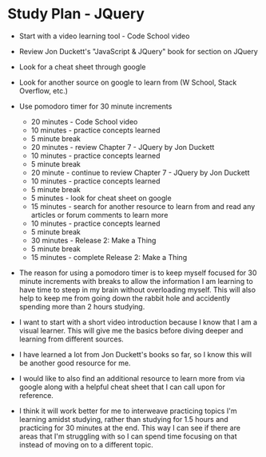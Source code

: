# Study Plan - JQuery

* Start with a video learning tool - Code School video
* Review Jon Duckett's "JavaScript & JQuery" book for section on JQuery
* Look for a cheat sheet through google
* Look for another source on google to learn from (W School, Stack Overflow, etc.)

* Use pomodoro timer for 30 minute increments
  * 20 minutes - Code School video
  * 10 minutes - practice concepts learned
  * 5 minute break
  * 20 minutes - review Chapter 7 - JQuery by Jon Duckett
  * 10 minutes - practice concepts learned
  * 5 minute break
  * 20 minute - continue to review Chapter 7 - JQuery by Jon Duckett
  * 10 minutes - practice concepts learned
  * 5 minute break
  * 5 minutes - look for cheat sheet on google
  * 15 minutes - search for another resource to learn from and read any articles or forum comments to learn more
  * 10 minutes - practice concepts learned
  * 5 minute break
  * 30 minutes - Release 2: Make a Thing
  * 5 minute break
  * 15 minutes - complete Release 2: Make a Thing

* The reason for using a pomodoro timer is to keep myself focused for 30 minute increments with breaks to allow the information I am learning to have time to steep in my brain without overloading myself. This will also help to keep me from going down the rabbit hole and accidently spending more than 2 hours studying.
* I want to start with a short video introduction because I know that I am a visual learner. This will give me the basics before diving deeper and learning from different sources.
* I have learned a lot from Jon Duckett's books so far, so I know this will be another good resource for me.
* I would like to also find an additional resource to learn more from via google along with a helpful cheat sheet that I can call upon for reference.
* I think it will work better for me to interweave practicing topics I'm learning amidst studying, rather than studying for 1.5 hours and practicing for 30 minutes at the end. This way I can see if there are areas that I'm struggling with so I can spend time focusing on that instead of moving on to a different topic.